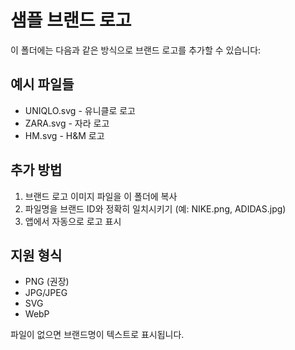 # 샘플 브랜드 로고

이 폴더에는 다음과 같은 방식으로 브랜드 로고를 추가할 수 있습니다:

## 예시 파일들
- UNIQLO.svg - 유니클로 로고
- ZARA.svg - 자라 로고  
- HM.svg - H&M 로고

## 추가 방법
1. 브랜드 로고 이미지 파일을 이 폴더에 복사
2. 파일명을 브랜드 ID와 정확히 일치시키기 (예: NIKE.png, ADIDAS.jpg)
3. 앱에서 자동으로 로고 표시

## 지원 형식
- PNG (권장)
- JPG/JPEG
- SVG
- WebP

파일이 없으면 브랜드명이 텍스트로 표시됩니다.